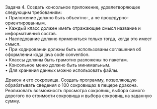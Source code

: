 Задача 4. 
Создать консольное приложение, удовлетворяющее следующим требованиям:  
• Приложение должно быть объектно-, а не процедурно-ориентированным.  
• Каждый класс должен иметь отражающее смысл название и информативный состав.  
• Наследование должно применяться только тогда, когда это имеет смысл.  
• При кодировании должны быть использованы соглашения об оформлении кода java code convention.  
• Классы должны быть грамотно разложены по пакетам.  
• Консольное меню должно быть минимальным.  
• Для хранения данных можно использовать файлы. 
 
Дракон и его сокровища. Создать программу, позволяющую обрабатывать сведения о 100 сокровищах в пещере 
дракона.  Реализовать  возможность  просмотра  сокровищ,  выбора  самого  дорогого  по  стоимости  сокровища  и 
выбора сокровищ на заданную сумму. 